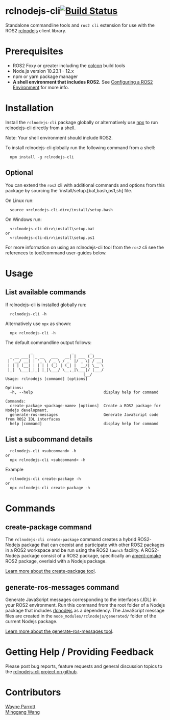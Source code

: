 # rclnodejs-cli[![Build Status](https://travis-ci.org/RobotWebTools/rclnodejs-cli.svg?branch=develop)](https://travis-ci.org/RobotWebTools/rclnodejs-cli)
Standalone commandline tools and `ros2 cli` extension for use with the ROS2 [rclnodejs]() client library.

# Prerequisites #
* ROS2 Foxy or greater including the [colcon](https://docs.ros.org/en/foxy/Tutorials/Colcon-Tutorial.html) build tools
* Node.js version 10.23.1 - 12.x
* npm or yarn package manager
* **A shell environment that includes ROS2.** See [Configuring a ROS2 Environment](https://index.ros.org/doc/ros2/Tutorials/Configuring-ROS2-Environment/) for more info.

# Installation #
Install the `rclnodejs-cli` package globally or alternatively use [npx](https://medium.com/@maybekatz/introducing-npx-an-npm-package-runner-55f7d4bd282b) to run rclnodejs-cli directly from a shell.

Note: Your shell environment should include ROS2. 

To install rclnodejs-cli globally run the following command from a shell:
```
  npm install -g rclnodejs-cli
```

## Optional ##
You can extend the `ros2` cli with additional commands and options from this package by sourcing the `install/setup.[bat,bash,ps1,sh] file.

On Linux run:
```
  source <rclnodejs-cli-dir>/install/setup.bash
```
On Windows run:
```
  <rclnodejs-cli-dir>\install\setup.bat
or
  <rclnodejs-cli-dir>\install\setup.ps1
```

For more information on using an rclnodejs-cli tool from the `ros2` cli see the references to tool/command user-guides below. 


# Usage #
## List available commands ##

If rclnodejs-cli is installed globally run:
```
  rclnodejs-cli -h
```
Alternatively use `npx` as shown:
```
  npx rclnodejs-cli -h
```
The default commandline output follows:

```
           _                 _       _
  _ __ ___| |_ __   ___   __| | ___ (_)___
 | '__/ __| | '_ \ / _ \ / _` |/ _ \| / __|
 | | | (__| | | | | (_) | (_| |  __/| \__ \
 |_|  \___|_|_| |_|\___/ \__,_|\___|/ |___/
                                  |__/
Usage: rclnodejs [command] [options]
    
Options:
  -h, --help                               display help for command

Commands:
  create-package <package-name> [options]  Create a ROS2 package for Nodejs development.
  generate-ros-messages                    Generate JavaScript code from ROS2 IDL interfaces
  help [command]                           display help for command

```

## List a subcommand details ##
```
  rclnodejs-cli <subcommand> -h
or
  npx rclnodejs-cli <subcommand> -h
```

Example
```
  rclnodejs-cli create-package -h
or
  npx rclnodejs-cli create-package -h
```

# Commands #
## create-package command ##
The `rclnodejs-cli create-package` command creates a hybrid ROS2-Nodejs package that can coexist and participate with other ROS2 packages in a ROS2 workspace and be run using the ROS2 `launch` facility. A ROS2-Nodejs package consist of a ROS2 package, specifically an [ament-cmake](https://docs.ros.org/en/foxy/Guides/Ament-CMake-Documentation.html) ROS2 package, overlaid with a Nodejs package.

[Learn more about the create-package tool](package-creation-tool/README.md).

## generate-ros-messages command ##
Generate JavaScript messages corresponding to the interfaces (.IDL)
in your ROS2 environment. Run this command from the root folder of a Nodejs package that includes [rlcnodejs](https://github.com/RobotWebTools/rclnodejs) as a dependency. The JavaScript message files are created in the `node_modules/rclnodejs/generated/` folder of the current Nodejs package.

[Learn more about the generate-ros-messages tool](message-generator-tool/README.md).


# Getting Help / Providing Feedback
Please post bug reports, feature requests and general discussion topics to the [rclnodejs-cli project on github](https://github.com/RobotWebTool/rclnodejs-cli).
# Contributors #
[Wayne Parrott](https://github.com/wayneparrott)    
[Minggang Wang](https://github.com/minggangw.png)
